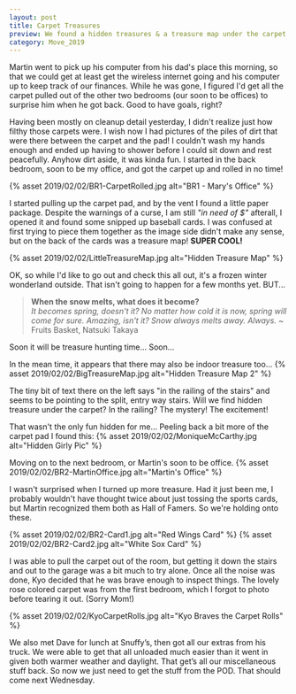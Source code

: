 ```yaml
---
layout: post
title: Carpet Treasures
preview: We found a hidden treasures & a treasure map under the carpet!  
category: Move_2019
---
```


Martin went to pick up his computer from his dad's place this morning, so that we could get at least get the wireless internet going and his computer up to keep track of our finances. While he was gone, I figured I'd get all the carpet pulled out of the other two bedrooms (our soon to be offices) to surprise him when he got back. Good to have goals, right?

Having been mostly on cleanup detail yesterday, I didn't realize just how filthy those carpets were. I wish now I had pictures of the piles of dirt that were there between the carpet and the pad! I couldn't wash my hands enough and ended up having to shower before I could sit down and rest peacefully. Anyhow dirt aside, it was kinda fun. I started in the back bedroom, soon to be my office, and got the carpet up and rolled in no time!

{% asset 2019/02/02/BR1-CarpetRolled.jpg alt="BR1 - Mary's Office" %}

 I started pulling up the carpet pad, and by the vent I found a little paper package. Despite the warnings of a curse, I am still *"in need of $"* afterall, I opened it and found some snipped up baseball cards. I was confused at first trying to piece them together as the image side didn't make any sense, but on the back of the cards was a treasure map! __SUPER COOL!__

{% asset 2019/02/02/LittleTreasureMap.jpg alt="Hidden Treasure Map" %}

OK, so while I'd like to go out and check this all out, it's a frozen winter wonderland outside. That isn't going to happen for a few months yet. BUT...

> __When the snow melts, what does it become?__  
> *It becomes spring, doesn't it? No matter how cold it is now, spring will come for sure. Amazing, isn't it? Snow always melts away. Always.*
> ~ Fruits Basket, Natsuki Takaya

Soon it will be treasure hunting time... Soon...

In the mean time, it appears that there may also be indoor treasure too...
{% asset 2019/02/02/BigTreasureMap.jpg alt="Hidden Treasure Map 2" %}

The tiny bit of text there on the left says "in the railing of the stairs" and seems to be pointing to the split, entry way stairs. Will we find hidden treasure under the carpet? In the railing? The mystery! The excitement! 

That wasn't the only fun hidden for me... Peeling back a bit more of the carpet pad I found this:
{% asset 2019/02/02/MoniqueMcCarthy.jpg alt="Hidden Girly Pic" %}

Moving on to the next bedroom, or Martin's soon to be office.
{% asset 2019/02/02/BR2-MartinOffice.jpg alt="Martin's Office" %}

I wasn't surprised when I turned up more treasure. Had it just been me, I probably wouldn't have thought twice about just tossing the sports cards, but Martin recognized them both as Hall of Famers. So we're holding onto these.

{% asset 2019/02/02/BR2-Card1.jpg alt="Red Wings Card" %}
{% asset 2019/02/02/BR2-Card2.jpg alt="White Sox Card" %}

I was able to pull the carpet out of the room, but getting it down the stairs and out to the garage was a bit much to try alone. Once all the noise was done, Kyo decided that he was brave enough to inspect things.  The lovely rose colored carpet was from the first bedroom, which I forgot to photo before tearing it out. (Sorry Mom!)

{% asset 2019/02/02/KyoCarpetRolls.jpg alt="Kyo Braves the Carpet Rolls" %}

We also met Dave for lunch at Snuffy’s, then got all our extras from his truck. We were able to get that all unloaded much easier than it went in given both warmer weather and daylight. That get’s all our miscellaneous stuff back. So now we just need to get the stuff from the POD. That should come next Wednesday.